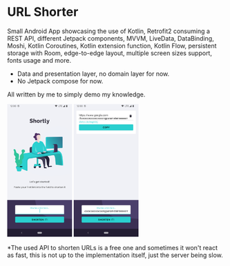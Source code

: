 # URL Shorter

Small Android App showcasing the use of Kotlin, Retrofit2 consuming a REST API, different Jetpack components, MVVM, LiveData, DataBinding, Moshi, Kotlin Coroutines, Kotlin extension function, Kotlin Flow, persistent storage with Room, edge-to-edge layout, multiple screen sizes support, fonts usage and more.
- Data and presentation layer, no domain layer for now.
- No Jetpack compose for now.

All written by me to simply demo my knowledge.

<img src="/screenshots/main_welcome.png" width="150"> <img src="/screenshots/main_screenshot.png" width="150">

*The used API to shorten URLs is a free one and sometimes it won't react as fast, this is not up to the implementation itself, just the server being slow.
